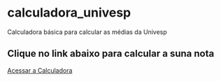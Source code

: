 # calculadora_univesp
Calculadora básica para calcular as médias da Univesp

## Clique no link abaixo para calcular a suna nota

<a href="https://rafael-gsousa.github.io/calculadora_univesp/" target="_blank">Acessar a Calculadora </a>
